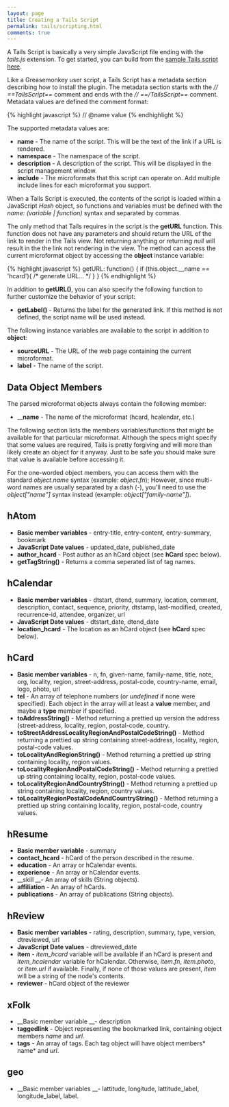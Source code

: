 ```yaml
---
layout: page
title: Creating a Tails Script
permalink: tails/scripting.html
comments: true
---
```


A Tails Script is basically a very simple JavaScript file ending with the *tails.js* extension.  To get started, you can build from the [sample Tails script here](http://codeeg.com/tails/scripts/sample.tails.js).

Like a Greasemonkey user script, a Tails Script has a metadata section describing how to install the plugin.  The metadata section starts with the *// ==TailsScript==* comment and ends with the *// ==/TailsScript==* comment.  Metadata values are defined the comment format:

{% highlight javascript %}
// @name value
{% endhighlight %}

The supported metadata values are:

- __name__ - The name of the script.  This will be the text of the link if a URL is rendered.
- __namespace__ - The namespace of the script.
- __description__ - A description of the script.  This will be displayed in the script management window.
- __include__ - The microformats that this script can operate on.  Add multiple include lines for each microformat you support.

When a Tails Script is executed, the contents of the script is loaded within a JavaScript *Hash* object, so functions and variables must be defined with the *name: (variable | function)* syntax and separated by commas.

The only method that Tails requires in the script is the __getURL__ function.  This function does not have any parameters and should return the URL of the link to render in the Tails view.  Not returning anything or returning *null* will result in the the link not rendering in the view.  The method can access the current microformat object by accessing the __object__ instance variable:

{% highlight javascript %}
getURL: function() { if (this.object.__name == 'hcard'){ /* generate URL... */ } }
{% endhighlight %}

In addition to __getURL()__, you can also specify the following function to further customize the behavior of your script:

- __getLabel()__ - Returns the label for the generated link.  If this method is not defined, the script name will be used instead.

The following instance variables are available to the script in addition to __object__:

- __sourceURL__ - The URL of the web page containing the current microformat.
- __label__ - The name of the script.

Data Object Members
-------------------

The parsed microformat objects always contain the following member:

- ____name__ - The name of the microformat (hcard, hcalendar, etc.)

The following section lists the members variables/functions that might be available for that particular microformat.  Although the specs might specify that some values are required, Tails is pretty forgiving and will more than likely create an object for it anyway.  Just to be safe you should make sure that value is available before accessing it.

For the one-worded object members, you can access them with the standard *object.name* syntax (example: *object.fn*); However, since multi-word names are usually separated by a dash (-), you'll need to use the *object["name"]* syntax instead (example: *object["family-name"]*).

hAtom
-----

- __Basic member variables__ -  entry-title, entry-content, entry-summary, bookmark
- __JavaScript Date values__ - updated_date, published_date
- __author_hcard__ - Post author as an hCard object (see __hCard__ spec below).
- __getTagString()__ - Returns a comma seperated list of tag names.

hCalendar
---------

- __Basic member variables__ - dtstart, dtend, summary, location, comment, description, contact, sequence, priority, dtstamp, last-modified, created, recurrence-id, attendee, organizer, url
- __JavaScript Date values__ - dtstart_date, dtend_date
- __location_hcard__ - The location as an hCard object (see __hCard__ spec below).

hCard
-----

- __Basic member variables__ - n, fn, given-name, family-name, title, note, org, locality, region, street-address, postal-code, country-name, email, logo, photo, url
- __tel__ - An array of telephone numbers (or *undefined* if none were specified).  Each object in the array will at least a __value__ member, and maybe a __type__ member if specified.
- __toAddressString()__ - Method returning a prettied up version the address (street-address, locality, region, postal-code, country.
- __toStreetAddressLocalityRegionAndPostalCodeString()__ - Method returning a prettied up string containing street-address, locality, region, postal-code values.
- __toLocalityAndRegionString()__ - Method returning a prettied up string containing locality, region values.
- __toLocalityRegionAndPostalCodeString()__ - Method returning a prettied up string containing locality, region, postal-code values.
- __toLocalityRegionAndCountryString()__ - Method returning a prettied up string containing locality, region, country values.
- __toLocalityRegionPostalCodeAndCountryString()__ - Method returning a prettied up string containing locality, region, postal-code, country values.

hResume
-------

- __Basic member variable__ - summary
- __contact_hcard__ - hCard of the person described in the resume.
- __education__ - An array or hCalendar events.
- __experience__ - An array or hCalendar events.
- __skill __- An array of skills (String objects).
- __affiliation__ - An array of hCards.
- __publications__ - An array of publications (String objects).

hReview
-------

- __Basic member variables__ - rating, description, summary, type, version, dtreviewed, url
- __JavaScript Date values__ - dtreviewed_date
- __item__ - *item_hcard* variable will be available if an hCard is present and *item_hcalendar* variable for hCalendar.  Otherwise, *item.fn*, *item.photo*, or *item.url* if available.  Finally, if none of those values are present, *item* will be a string of the node's contents.
- __reviewer__ - hCard object of the reviewer

xFolk
-----

- __Basic member variable __- description
- __taggedlink__ - Object representing the bookmarked link, containing object members *name* and *url*.
- __tags__ - An array of tags.  Each tag object will have object members* name* and *url*.

geo
---

- __Basic member variables __- lattitude, longitude, lattitude_label, longitude_label, label.

